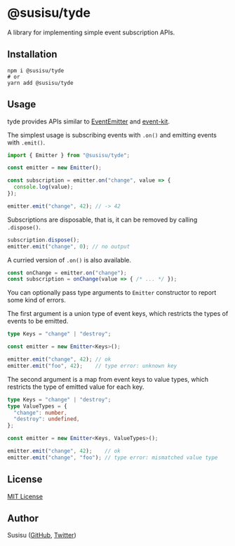 # @susisu/tyde
A library for implementing simple event subscription APIs.

## Installation
``` shell
npm i @susisu/tyde
# or
yarn add @susisu/tyde
```

## Usage
tyde provides APIs similar to [EventEmitter](https://nodejs.org/api/events.html) and [event-kit](https://github.com/atom/event-kit).

The simplest usage is subscribing events with `.on()` and emitting events with `.emit()`.

``` typescript
import { Emitter } from "@susisu/tyde";

const emitter = new Emitter();

const subscription = emitter.on("change", value => {
  console.log(value);
});

emitter.emit("change", 42); // -> 42
```

Subscriptions are disposable, that is, it can be removed by calling `.dispose()`.

``` typescript
subscription.dispose();
emitter.emit("change", 0); // no output
```

A curried version of `.on()` is also available.

``` typescript
const onChange = emitter.on("change");
const subscription = onChange(value => { /* ... */ });
```

You can optionally pass type arguments to `Emitter` constructor to report some kind of errors.

The first argument is a union type of event keys, which restricts the types of events to be emitted.

``` typescript
type Keys = "change" | "destroy";

const emitter = new Emitter<Keys>();

emitter.emit("change", 42); // ok
emitter.emit("foo", 42);    // type error: unknown key
```

The second argument is a map from event keys to value types, which restricts the type of emitted value for each key.

``` typescript
type Keys = "change" | "destroy";
type ValueTypes = {
  "change": number,
  "destroy": undefined,
};

const emitter = new Emitter<Keys, ValueTypes>();

emitter.emit("change", 42);    // ok
emitter.emit("change", "foo"); // type error: mismatched value type
```

## License
[MIT License](http://opensource.org/licenses/mit-license.php)

## Author
Susisu ([GitHub](https://github.com/susisu), [Twitter](https://twitter.com/susisu2413))
